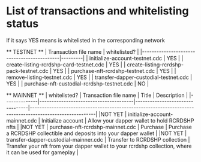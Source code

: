 # List of transactions and whitelisting status

If it says YES means is whitelisted in the corresponding network

** TESTNET **
| Transaction file name                      | whitelisted? | 
|--------------------------------------------|---------|
| initialize-account-testnet.cdc             | YES     |
| create-listing-rcrdshp-card-testnet.cdc    | YES     |
| create-listing-rcrdshp-pack-testnet.cdc    | YES     |
| purchase-nft-rcrdshp-testnet.cdc           | YES     |
| remove-listing-testnet.cdc                 | YES     |
| transfer-dapper-custodial-testnet.cdc      | YES     |
| purchase-nft-custodial-rcrdshp-testnet.cdc | NO      |



**  MAINNET **
| whitelisted? | Transaction file name                 | Title                           | Description                                                                                             |
|--------------|---------------------------------------|---------------------------------|---------------------------------------------------------------------------------------------------------|
|NOT YET       | initialize-account-mainnet.cdc        | Initialize account              | Allow your dapper wallet to hold RCRDSHP nfts                                                           |
|NOT YET       | purchase-nft-rcrdshp-mainnet.cdc      | Purchase                        | Purchase a RCRDSHP collectible and deposits into your dapper wallet                                     |
|NOT YET       | transfer-dapper-custodial-mainner.cdc | Transfer to RCRDSHP collection  | Transfer your nft from your dapper wallet to your rcrdshp collection, where it can be used for gameplay |
